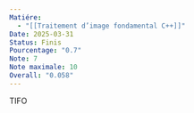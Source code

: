 ```yaml
---
Matiére:
  - "[[Traitement d’image fondamental C++]]"
Date: 2025-03-31
Status: Finis
Pourcentage: "0.7"
Note: 7
Note maximale: 10
Overall: "0.058"
---
```

  
TIFO